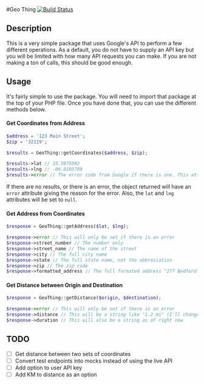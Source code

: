 #Geo Thing
[![Build Status](https://travis-ci.org/dericcain/geo-thing.svg?branch=master)](https://travis-ci.org/dericcain/geo-thing)

## Description
This is a very simple package that uses Google's API to perform a few different operations. As a default, you do not have to supply an API key but you will be limited with how many API requests you can make. If you are not making a ton of calls, this should be good enough.

## Usage
It's fairly simple to use the package. You will need to import that package at the top of your PHP file. Once you have done that, you can use the different methods below.

#### Get Coordinates from Address
```php
$address = '123 Main Street';
$zip = '32119';

$results = GeoThing::getCoordinates($address, $zip);

$results->lat // 33.5075002
$results->lng // -86.8105789
$results->error // The error code from Google if there is one. This attribute will not be here if there is not error.
```
If there are no results, or there is an error, the object returned will have an `error` attribute giving the reason for the error. Also, the `lat` and `lng` attributes will be set to `null`.

#### Get Address from Coordinates
```php
$response = GeoThing::getAddress($lat, $lng);

$response->error // This will only be set if there is an error
$response->street_number // The number only
$response->street_name // The name of the street
$response->city // The full city name
$response->state // The full state name, not the abbreviation
$response->zip // The zip code
$response->formatted_address // The full formated address "277 Bedford Avenue, Brooklyn, NY 11211, USA"
```

#### Get Distance between Origin and Destination
```php
$response = GeoThing::getDistance($origin, $destination);

$response->error // This will only be set if there is an error
$response->distance // This will be a string like "1.2 mi" (I'll change this soon)
$response->duration // This will also be a string as of right now
```

## TODO
- [ ] Get distance between two sets of coordinates
- [ ] Convert test endpoints into mocks instead of using the live API
- [ ] Add option to user API key
- [ ] Add KM to distance as an option
